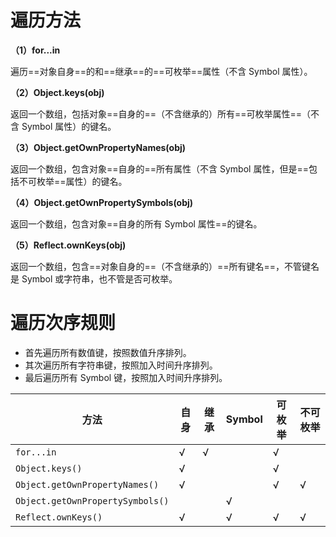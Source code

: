 # 遍历方法

**（1）for...in**

遍历==对象自身==的和==继承==的==可枚举==属性（不含 Symbol 属性）。

**（2）Object.keys(obj)**

返回一个数组，包括对象==自身的==（不含继承的）所有==可枚举属性==（不含 Symbol 属性）的键名。

**（3）Object.getOwnPropertyNames(obj)**

返回一个数组，包含对象==自身的==所有属性（不含 Symbol 属性，但是==包括不可枚举==属性）的键名。

**（4）Object.getOwnPropertySymbols(obj)**

返回一个数组，包含对象==自身的所有 Symbol 属性==的键名。

**（5）Reflect.ownKeys(obj)**

返回一个数组，包含==对象自身的==（不含继承的）==所有键名==，不管键名是 Symbol 或字符串，也不管是否可枚举。



# 遍历次序规则

- 首先遍历所有数值键，按照数值升序排列。
- 其次遍历所有字符串键，按照加入时间升序排列。
- 最后遍历所有 Symbol 键，按照加入时间升序排列。



| 方法                             | 自身 | 继承 | Symbol | 可枚举 | 不可枚举 |
| -------------------------------- | ---- | ---- | ------ | ------ | -------- |
| `for...in`                       | √    | √    |        | √      |          |
| `Object.keys()`                  | √    |      |        | √      |          |
| `Object.getOwnPropertyNames()`   | √    |      |        | √      | √        |
| `Object.getOwnPropertySymbols()` |      |      | √      |        |          |
| `Reflect.ownKeys()`              | √    |      | √      | √      | √        |

